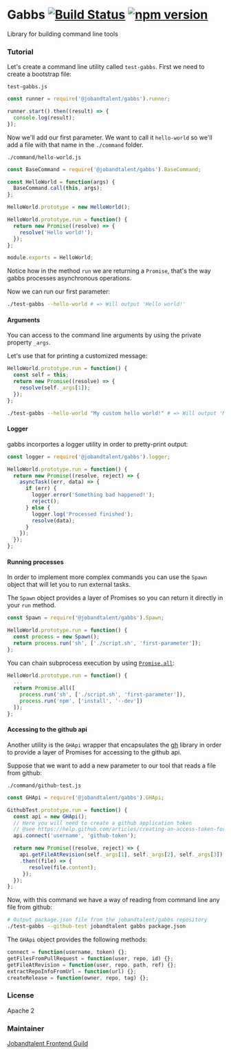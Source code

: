 # Gabbs [![Build Status](https://circleci.com/gh/jobandtalent/gabbs.png?style=shield)](https://circleci.com/gh/jobandtalent/gabbs) [![npm version](https://badge.fury.io/js/%40jobandtalent%2Fgabbs.svg)](https://badge.fury.io/js/%40jobandtalent%2Fgabbs)

Library for building command line tools


### Tutorial

Let's create a command line utility called `test-gabbs`. First we need to create a bootstrap file:

`test-gabbs.js`

```javascript
const runner = require('@jobandtalent/gabbs').runner;

runner.start().then((result) => {
  console.log(result);
});
```

Now we'll add our first parameter. We want to call it `hello-world` so we'll add a file with that name in the `./command` folder.

`./command/hello-world.js`

```javascript
const BaseCommand = require('@jobandtalent/gabbs').BaseCommand;

const HelloWorld = function(args) {
  BaseCommand.call(this, args);
};

HelloWorld.prototype = new HelloWorld();

HelloWorld.prototype.run = function() {
  return new Promise((resolve) => {
    resolve('Hello world!');
  });
};

module.exports = HelloWorld;
```

Notice how in the method `run` we are returning a `Promise`, that's the way
gabbs processes asynchronous operations.

Now we can run our first parameter:

```bash
./test-gabbs --hello-world # => Will output 'Hello world!'
```

#### Arguments

You can access to the command line arguments by using the private property `_args`.

Let's use that for printing a customized message:

```javascript
HelloWorld.prototype.run = function() {
  const self = this;
  return new Promise((resolve) => {
    resolve(self._args[1]);
  });
};
```

```bash
./test-gabbs --hello-world "My custom hello world!" # => Will output 'My custom hello world!'
```

#### Logger

gabbs incorportes a logger utility in order to pretty-print output:

```javascript
const logger = require('@jobandtalent/gabbs').logger;

HelloWorld.prototype.run = function() {
  return new Promise((resolve, reject) => {
    asyncTask((err, data) => {
      if (err) {
        logger.error('Something bad happened!');
        reject();
      } else {
        logger.log('Processed finished');
        resolve(data);
      }
    });
  });
};
```

#### Running processes

In order to implement more complex commands you can use the `Spawn` object that will let you to run external tasks.

The `Spawn` object provides a layer of Promises so you can return it directly in your `run` method.

```javascript
const Spawn = require('@jobandtalent/gabbs').Spawn;

HelloWorld.prototype.run = function() {
  const process = new Spawn();
  return process.run('sh', ['./script.sh', 'first-parameter']);
};
```

You can chain subprocess execution by using [`Promise.all`](https://developer.mozilla.org/en-US/docs/Web/JavaScript/Reference/Global_Objects/Promise/all):

```javascript
HelloWorld.prototype.run = function() {
  ...
  return Promise.all([
    process.run('sh', ['./script.sh', 'first-parameter']),
    process.run('npm', ['install', '--dev'])
  ]);
};
```

#### Accessing to the github api

Another utility is the `GHApi` wrapper that encapsulates the [gh](https://www.npmjs.com/package/github) library in order to provide a layer of Promises for
accessing to the github api.

Suppose that we want to add a new parameter to our tool that reads a file from github:

`./command/github-test.js`

```javascript
const GHApi = require('@jobandtalent/gabbs').GHApi;

GithubTest.prototype.run = function() {
  const api = new GHApi();
  // Here you will need to create a github application token
  // @see https://help.github.com/articles/creating-an-access-token-for-command-line-use/
  api.connect('username', 'github-token');

  return new Promise((resolve, reject) => {
    api.getFileAtRevision(self._args[1], self._args[2], self._args[3])
    .then((file) => {
       resolve(file.content);
     });
  });
};
```

Now, with this command we have a way of reading from command line any file from github:

```bash
# Output package.json file from the jobandtalent/gabbs repository
./test-gabbs --github-test jobandtalent gabbs package.json
```

The `GHApi` object provides the following methods:

```javascript
connect = function(username, token) {};
getFilesFromPullRequest = function(user, repo, id) {};
getFileAtRevision = function(user, repo, path, ref) {};
extractRepoInfoFromUrl = function(url) {};
createRelease = function(owner, repo, tag) {};
```

### License

Apache 2

### Maintainer

[Jobandtalent Frontend Guild](mailto:frontend.team@jobandtalent.com)
